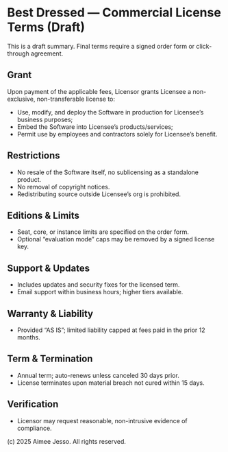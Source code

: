 # Best Dressed — Commercial License Terms (Draft)

This is a draft summary. Final terms require a signed order form or click-through agreement.

## Grant
Upon payment of the applicable fees, Licensor grants Licensee a non-exclusive, non-transferable license to:
- Use, modify, and deploy the Software in production for Licensee’s business purposes;
- Embed the Software into Licensee’s products/services;
- Permit use by employees and contractors solely for Licensee’s benefit.

## Restrictions
- No resale of the Software itself, no sublicensing as a standalone product.
- No removal of copyright notices.
- Redistributing source outside Licensee’s org is prohibited.

## Editions & Limits
- Seat, core, or instance limits are specified on the order form.
- Optional “evaluation mode” caps may be removed by a signed license key.

## Support & Updates
- Includes updates and security fixes for the licensed term.
- Email support within business hours; higher tiers available.

## Warranty & Liability
- Provided “AS IS”; limited liability capped at fees paid in the prior 12 months.

## Term & Termination
- Annual term; auto-renews unless canceled 30 days prior.
- License terminates upon material breach not cured within 15 days.

## Verification
- Licensor may request reasonable, non-intrusive evidence of compliance.

(c) 2025 Aimee Jesso. All rights reserved.
